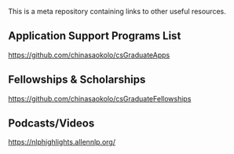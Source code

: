 This is a meta repository containing links to other useful resources.

## Application Support Programs List
https://github.com/chinasaokolo/csGraduateApps

## Fellowships & Scholarships
https://github.com/chinasaokolo/csGraduateFellowships

## Podcasts/Videos
https://nlphighlights.allennlp.org/
